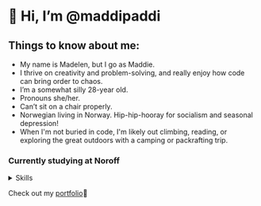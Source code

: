 # 🐸 Hi, I’m @maddipaddi

## Things to know about me:

- My name is Madelen, but I go as Maddie. 
- I thrive on creativity and problem-solving, and really enjoy how code can bring order to chaos.
- I’m a somewhat silly 28-year old.
- Pronouns she/her.
- Can’t sit on a chair properly.
- Norwegian living in Norway. Hip-hip-hooray for socialism and seasonal depression!
- When I'm not buried in code, I'm likely out climbing, reading, or exploring the great outdoors with a camping or packrafting trip.

### Currently studying at Noroff 

<details>
<summary>Skills</summary>

| In progress | In future |
|------------:|-----------|
| HTML        | Bootsrap  |
| CSS         | Tailwind  |
| Javascript  | React     |
| Figma       | Svelte    |
| Github      | and more  |

</details>

Check out my [portfolio](sletteberg.com)🐸

<!---
maddipaddi/maddipaddi is a ✨ special ✨ repository because its `README.md` (this file) appears on your GitHub profile.
You can click the Preview link to take a look at your changes.
--->
